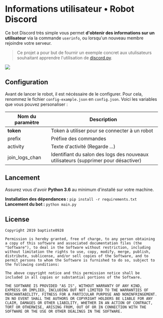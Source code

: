 # Informations utilisateur • Robot Discord

Ce bot Discord très simple vous permet **d'obtenir des informations sur un utilisateur** via la commande `userinfo`, ou lorsqu'un nouveau membre rejoindre votre serveur.
> Ce projet a pour but de fournir un exemple concret aux utulisateurs souhaitant apprendre l'utilisation de [discord.py](https://github.com/Rapptz/discord.py).

![](https://i.imgur.com/RKgSNJJ.png)

## Configuration
Avant de lancer le robot, il est nécéssaire de le configurer. Pour cela, renommez le fichier `config-example.json` en `config.json`. Voici les variables que vous pouvez personaliser :

| Nom du paramètre | Description                                                                         |
|------------------|-------------------------------------------------------------------------------------|
| **token**        | Token à utiliser pour se connecter à un robot                                       |
| prefix           | Préfixe des commandes                                                               |
| activity         | Texte d'activité (Regarde ...)                                                      |
| join_logs_chan   | Identifiant du salon des logs des nouveaux utilisateurs (supprimer pour désactiver) |

## Lancement
Assurez vous d'avoir **Python 3.6** au minimum d'installé sur votre machine.

**Installation des dépendances :** `pip install -r requirements.txt`
**Lancement du bot :** `python main.py`

## License
```
Copyright 2019 baptiste0928

Permission is hereby granted, free of charge, to any person obtaining a copy of this software and associated documentation files (the "Software"), to deal in the Software without restriction, including without limitation the rights to use, copy, modify, merge, publish, distribute, sublicense, and/or sell copies of the Software, and to permit persons to whom the Software is furnished to do so, subject to the following conditions:

The above copyright notice and this permission notice shall be included in all copies or substantial portions of the Software.

THE SOFTWARE IS PROVIDED "AS IS", WITHOUT WARRANTY OF ANY KIND, EXPRESS OR IMPLIED, INCLUDING BUT NOT LIMITED TO THE WARRANTIES OF MERCHANTABILITY, FITNESS FOR A PARTICULAR PURPOSE AND NONINFRINGEMENT. IN NO EVENT SHALL THE AUTHORS OR COPYRIGHT HOLDERS BE LIABLE FOR ANY CLAIM, DAMAGES OR OTHER LIABILITY, WHETHER IN AN ACTION OF CONTRACT, TORT OR OTHERWISE, ARISING FROM, OUT OF OR IN CONNECTION WITH THE SOFTWARE OR THE USE OR OTHER DEALINGS IN THE SOFTWARE.
```

